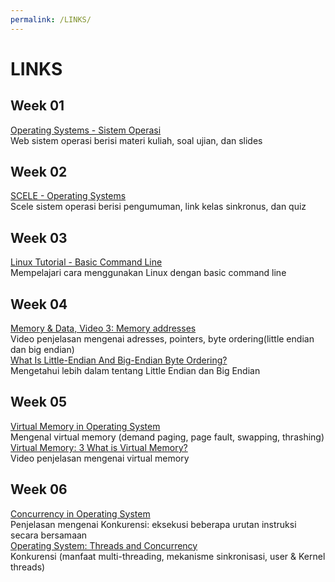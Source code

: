 ```yaml
---
permalink: /LINKS/
---
```

# LINKS
## Week 01
[Operating Systems - Sistem Operasi](https://os.vlsm.org/)<br>
Web sistem operasi berisi materi kuliah, soal ujian, dan slides
## Week 02
[SCELE - Operating Systems](https://scele.cs.ui.ac.id/course/view.php?id=3268)<br>
Scele sistem operasi berisi pengumuman, link kelas sinkronus, dan quiz
## Week 03
[Linux Tutorial - Basic Command Line](https://www.youtube.com/watch?v=cBokz0LTizk)<br>
Mempelajari cara menggunakan Linux dengan basic command line
## Week 04
[Memory & Data, Video 3: Memory addresses](https://www.youtube.com/watch?v=lzMCuw_5dfM)<br>
Video penjelasan mengenai adresses, pointers, byte ordering(little endian dan big endian)<br>
[What Is Little-Endian And Big-Endian Byte Ordering?](https://www.section.io/engineering-education/what-is-little-endian-and-big-endian/)<br>
Mengetahui lebih dalam tentang Little Endian dan Big Endian
## Week 05
[Virtual Memory in Operating System](https://www.geeksforgeeks.org/virtual-memory-in-operating-system/)<br>
Mengenal virtual memory (demand paging, page fault, swapping, thrashing)<br>
[Virtual Memory: 3 What is Virtual Memory?](https://www.youtube.com/watch?v=qlH4-oHnBb8)<br>
Video penjelasan mengenai virtual memory
## Week 06
[Concurrency in Operating System](https://www.geeksforgeeks.org/concurrency-in-operating-system/)<br>
Penjelasan mengenai Konkurensi: eksekusi beberapa urutan instruksi secara bersamaan<br>
[Operating System: Threads and Concurrency](https://medium.com/@akhandmishra/operating-system-threads-and-concurrency-aec2036b90f8)<br>
Konkurensi (manfaat multi-threading, mekanisme sinkronisasi, user & Kernel threads)
